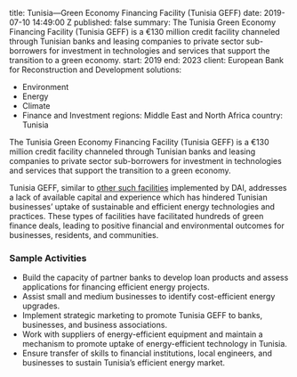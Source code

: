 
title: Tunisia—Green Economy Financing Facility (Tunisia GEFF)
date: 2019-07-10 14:49:00 Z
published: false
summary: The Tunisia Green Economy Financing Facility (Tunisia GEFF) is a €130 million
  credit facility channeled through Tunisian banks and leasing companies to private
  sector sub-borrowers for investment in technologies and services that support the
  transition to a green economy.
start: 2019
end: 2023
client: European Bank for Reconstruction and Development
solutions:
- Environment
- Energy
- Climate
- Finance and Investment
regions: Middle East and North Africa
country: Tunisia


The Tunisia Green Economy Financing Facility (Tunisia GEFF) is a €130 million credit facility channeled through Tunisian banks and leasing companies to private sector sub-borrowers for investment in technologies and services that support the transition to a green economy.

Tunisia GEFF, similar to [other such facilities](https://www.dai.com/our-work/projects/morocco-sustainable-energy-financing-facility-morseff) implemented by DAI, addresses a lack of available capital and experience which has hindered Tunisian businesses’ uptake of sustainable and efficient energy technologies and practices. These types of facilities have facilitated hundreds of green finance deals, leading to positive financial and environmental outcomes for businesses, residents, and communities.

### Sample Activities

* Build the capacity of partner banks to develop loan products and assess applications for financing efficient energy projects.
* Assist small and medium businesses to identify cost-efficient energy upgrades.
* Implement strategic marketing to promote Tunisia GEFF to banks, businesses, and business associations.
* Work with suppliers of energy-efficient equipment and maintain a mechanism to promote uptake of energy-efficient technology in Tunisia.
* Ensure transfer of skills to financial institutions, local engineers, and businesses to sustain Tunisia’s efficient energy market.
